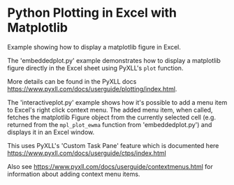 # Python Plotting in Excel with Matplotlib

Example showing how to display a matplotlib figure in Excel.

The 'embeddedplot.py' example demonstrates how to display a matplotlib figure
directly in the Excel sheet using PyXLL's ``plot`` function.

More details can be found in the PyXLL docs https://www.pyxll.com/docs/userguide/plotting/index.html.

The 'interactiveplot.py' example shows how it's possible to add a menu item to Excel's
right click context menu. The added menu item, when called, fetches the matplotlib
Figure object from the currently selected cell (e.g. returned from the ``mpl_plot_ewma``
function from 'embeddedplot.py') and displays it in an Excel window.

This uses PyXLL's 'Custom Task Pane' feature which is documented here https://www.pyxll.com/docs/userguide/ctps/index.html

Also see https://www.pyxll.com/docs/userguide/contextmenus.html for information about
adding context menu items.
